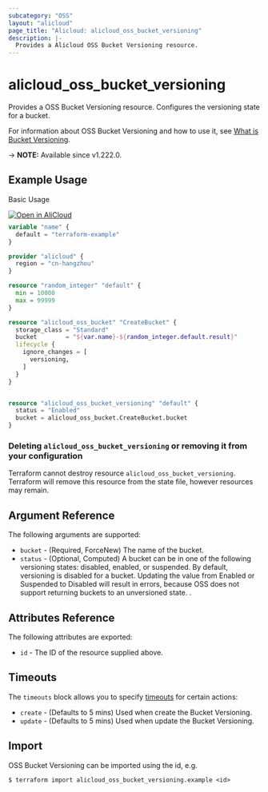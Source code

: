 ```yaml
---
subcategory: "OSS"
layout: "alicloud"
page_title: "Alicloud: alicloud_oss_bucket_versioning"
description: |-
  Provides a Alicloud OSS Bucket Versioning resource.
---
```


# alicloud_oss_bucket_versioning

Provides a OSS Bucket Versioning resource. Configures the versioning state for a bucket.

For information about OSS Bucket Versioning and how to use it, see [What is Bucket Versioning](https://www.alibabacloud.com/help/en/oss/developer-reference/putbucketversioning).

-> **NOTE:** Available since v1.222.0.

## Example Usage

Basic Usage

<div style="display: block;margin-bottom: 40px;"><div class="oics-button" style="float: right;position: absolute;margin-bottom: 10px;">
  <a href="https://api.aliyun.com/terraform?resource=alicloud_oss_bucket_versioning&exampleId=5b519ca3-469f-1bf8-6c4e-c30f839992cb2fe0d139&activeTab=example&spm=docs.r.oss_bucket_versioning.0.5b519ca346&intl_lang=EN_US" target="_blank">
    <img alt="Open in AliCloud" src="https://img.alicdn.com/imgextra/i1/O1CN01hjjqXv1uYUlY56FyX_!!6000000006049-55-tps-254-36.svg" style="max-height: 44px; max-width: 100%;">
  </a>
</div></div>

```terraform
variable "name" {
  default = "terraform-example"
}

provider "alicloud" {
  region = "cn-hangzhou"
}

resource "random_integer" "default" {
  min = 10000
  max = 99999
}

resource "alicloud_oss_bucket" "CreateBucket" {
  storage_class = "Standard"
  bucket        = "${var.name}-${random_integer.default.result}"
  lifecycle {
    ignore_changes = [
      versioning,
    ]
  }
}


resource "alicloud_oss_bucket_versioning" "default" {
  status = "Enabled"
  bucket = alicloud_oss_bucket.CreateBucket.bucket
}
```

### Deleting `alicloud_oss_bucket_versioning` or removing it from your configuration

Terraform cannot destroy resource `alicloud_oss_bucket_versioning`. Terraform will remove this resource from the state file, however resources may remain.

## Argument Reference

The following arguments are supported:
* `bucket` - (Required, ForceNew) The name of the bucket.
* `status` - (Optional, Computed) A bucket can be in one of the following versioning states: disabled, enabled, or suspended. By default, versioning is disabled for a bucket. Updating the value from Enabled or Suspended to Disabled will result in errors, because OSS does not support returning buckets to an unversioned state. .

## Attributes Reference

The following attributes are exported:
* `id` - The ID of the resource supplied above.

## Timeouts

The `timeouts` block allows you to specify [timeouts](https://developer.hashicorp.com/terraform/language/resources/syntax#operation-timeouts) for certain actions:
* `create` - (Defaults to 5 mins) Used when create the Bucket Versioning.
* `update` - (Defaults to 5 mins) Used when update the Bucket Versioning.

## Import

OSS Bucket Versioning can be imported using the id, e.g.

```shell
$ terraform import alicloud_oss_bucket_versioning.example <id>
```